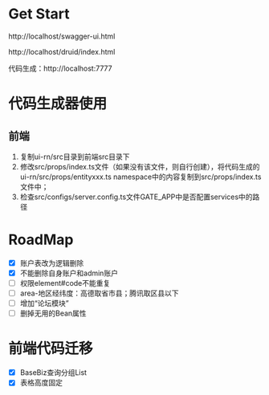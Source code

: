 # Get Start
http://localhost/swagger-ui.html

http://localhost/druid/index.html

代码生成：http://localhost:7777

# 代码生成器使用
## 前端
1. 复制ui-rn/src目录到前端src目录下
2. 修改src/props/index.ts文件（如果没有该文件，则自行创建），将代码生成的ui-rn/src/props/entityxxx.ts namespace中的内容复制到src/props/index.ts文件中；
3. 检查src/configs/server.config.ts文件GATE_APP中是否配置services中的路径


# RoadMap
- [X] 账户表改为逻辑删除
- [X] 不能删除自身账户和admin账户
- [ ] 权限element#code不能重复
- [ ] area-地区经纬度：高德取省市县；腾讯取区县以下
- [ ] 增加“论坛模块”
- [ ] 删掉无用的Bean属性

# 前端代码迁移
- [x] BaseBiz查询分组List
- [x] 表格高度固定
